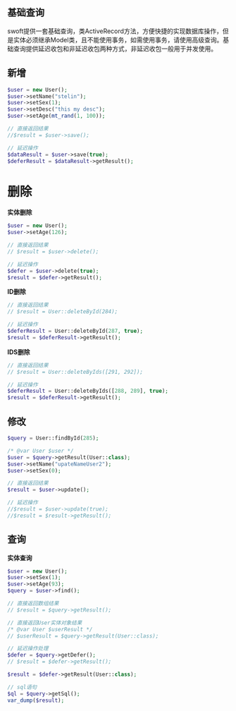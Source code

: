 ## 基础查询

swoft提供一套基础查询，类ActiveRecord方法，方便快捷的实现数据库操作，但是实体必须继承Model类，且不能使用事务，如需使用事务，请使用高级查询。基础查询提供延迟收包和非延迟收包两种方式，非延迟收包一般用于并发使用。

## 新增

```php
$user = new User();
$user->setName("stelin");
$user->setSex(1);
$user->setDesc("this my desc");
$user->setAge(mt_rand(1, 100));

// 直接返回结果
//$result = $user->save();

// 延迟操作
$dataResult = $user->save(true);
$deferResult = $dataResult->getResult();
```

# 删除

**实体删除**

```php
$user = new User();
$user->setAge(126);

// 直接返回结果
// $result = $user->delete();

// 延迟操作
$defer = $user->delete(true);
$result = $defer->getResult();
```

**ID删除**

```php
// 直接返回结果
// $result = User::deleteById(284);

// 延迟操作
$deferResult = User::deleteById(287, true);
$result = $deferResult->getResult();
```

**IDS删除**

```php
// 直接返回结果
// $result = User::deleteByIds([291, 292]);

// 延迟操作
$deferResult = User::deleteByIds([288, 289], true);
$result = $deferResult->getResult();
```

## 修改

```php
$query = User::findById(285);

/* @var User $user */
$user = $query->getResult(User::class);
$user->setName("upateNameUser2");
$user->setSex(0);

// 直接返回结果
$result = $user->update();

// 延迟操作
//$result = $user->update(true);
//$result = $result->getResult();
```

## 查询

**实体查询**

```php
$user = new User();
$user->setSex(1);
$user->setAge(93);
$query = $user->find();

// 直接返回数组结果
// $result = $query->getResult();

// 直接返回User实体对象结果
/* @var User $userResult */
// $userResult = $query->getResult(User::class);

// 延迟操作处理
$defer = $query->getDefer();
// $result = $defer->getResult();

$result = $defer->getResult(User::class);

// sql语句
$ql = $query->getSql();
var_dump($result);
```






